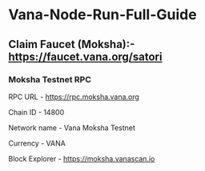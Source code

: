 # Vana-Node-Run-Full-Guide

## Claim Faucet (Moksha):- https://faucet.vana.org/satori

### Moksha Testnet RPC

RPC URL - https://rpc.moksha.vana.org

Chain ID - 14800

Network name - Vana Moksha Testnet

Currency - VANA

Block Explorer - https://moksha.vanascan.io
